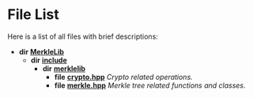 
# File List

Here is a list of all files with brief descriptions:


* **dir** [**MerkleLib**](dir_1719d5dff123115991d6e0babc0b7b32.md)     
    * **dir** [**include**](dir_e5730d5bb186076c7325630a058c9a00.md)     
        * **dir** [**merklelib**](dir_5209bc8e00a5022dcb375bc5a32c3450.md)     
            * **file** [**crypto.hpp**](crypto_8hpp.md) _Crypto related operations._     
            * **file** [**merkle.hpp**](merkle_8hpp.md) _Merkle tree related functions and classes._     

